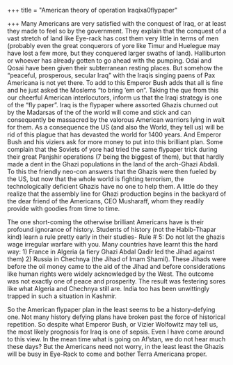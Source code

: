+++
title = "American theory of operation Iraqixa0flypaper"

+++
Many Americans are very satisfied with the conquest of Iraq, or at least
they made to feel so by the government. They explain that the conquest
of a vast stretch of land like Eye-rack has cost them very little in
terms of men (probably even the great conquerors of yore like Timur and
Huelegue may have lost a few more, but they conquered larger swaths of
land). Halliburton or whoever has already gotten to go ahead with the
pumping. Odai and Qosai have been given their subterranean resting
places. But somehow the “peaceful, prosperous, secular Iraq” with the
Iraqis singing paens of Pax Americana is not yet there. To add to this
Emperor Bush adds that all is fine and he just asked the Moslems “to
bring ’em on”. Taking the que from this our cheerful American
interlocutors, inform us that the Iraqi strategy is one of the “fly
paper”. Iraq is the flypaper where assorted Ghazis churned out by the
Madarsas of the of the world will come and stick and can consequently be
massacred by the valorous American warriors lying in wait for them. As a
consequence the US (and also the World, they tell us) will be rid of
this plague that has devasted the world for 1400 years. And Emperor Bush
and his viziers ask for more money to put into this brilliant plan. Some
complain that the Soviets of yore had tried the same flypaper trick
during their great Panjshir operations (7 being the biggest of them),
but that hardly made a dent in the Ghazi populations in the land of the
arch-Ghazi Abdali. To this the friendly neo-con answers that the Ghazis
were then fueled by the US, but now that the whole world is fighting
terrorism, the technologically deficient Ghazis have no one to help
them. A little do they realize that the assembly line for Ghazi
production begins in the backyard of the dear friend of the Americans,
CEO Musharaff, whom they readily provide with goodies from time to time.

The one short-coming the otherwise brilliant Americans have is their
profound ignorance of history. Students of history (not the Habib-Thapar
kind) learn a rule pretty early in their studies- Rule \# 5: Do not let
the ghazis wage irregular warfare with you. Many countries have learnt
this the hard way: 1) France in Algeria (a fiery Ghazi Abdal Qadir led
the Jihad against them) 2) Russia in Chechnya (the Jihad of Imam
Shamil). These Jihads were before the oil money came to the aid of the
Jihad and before considerations like human rights were widely
acknowledged by the West. The outcome was not exactly one of peace and
prosperity. The result was festering sores like what Algeria and
Chechnya still are. India too has been unwittingly trapped in such a
situation in Kashmir.

So the American flypaper plan in the least seems to be a history-defying
one. Not many history defying plans have broken past the force of
historical repetition. So despite what Emperor Bush, or Vizier Wolfowitz
may tell us, the most likely prognosis for Iraq is one of sepsis. Even I
have come around to this view. In the mean time what is going on
Af’stan, we do not hear much these days? But the Americans need not
worry, in the least least the Ghazis will be busy in Eye-Rack to come
and bother Terra Americana proper.
